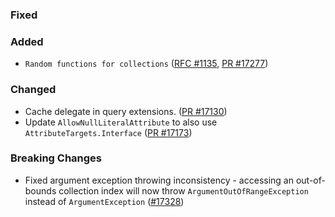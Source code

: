 ### Fixed

### Added

* `Random functions for collections` ([RFC #1135](https://github.com/fsharp/fslang-design/blob/main/RFCs/FS-1135-random-functions-for-collections.md), [PR #17277](https://github.com/dotnet/fsharp/pull/17277))

### Changed

* Cache delegate in query extensions. ([PR #17130](https://github.com/dotnet/fsharp/pull/17130))
* Update `AllowNullLiteralAttribute` to also use `AttributeTargets.Interface` ([PR #17173](https://github.com/dotnet/fsharp/pull/17173))

### Breaking Changes

* Fixed argument exception throwing inconsistency - accessing an out-of-bounds collection index will now throw `ArgumentOutOfRangeException` instead of `ArgumentException` ([#17328](https://github.com/dotnet/fsharp/pull/17328))
